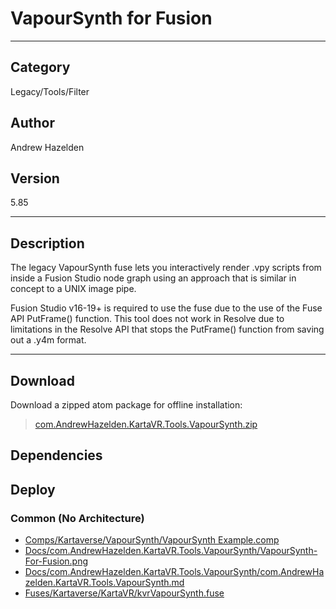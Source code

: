 # VapourSynth for Fusion
___

## Category
Legacy/Tools/Filter

## Author
Andrew Hazelden

## Version
5.85

___

## Description
<p>The legacy VapourSynth fuse lets you interactively render .vpy scripts from inside a Fusion Studio node graph using an approach that is similar in concept to a UNIX image pipe.</p>

<p>Fusion Studio v16-19+ is required to use the fuse due to the use of the Fuse API PutFrame() function. This tool does not work in Resolve due to limitations in the Resolve API that stops the PutFrame() function from saving out a .y4m format.</p>

___

## Download

Download a zipped atom package for offline installation:
> [com.AndrewHazelden.KartaVR.Tools.VapourSynth.zip](https://gitlab.com/WeSuckLess/Reactor/-/archive/master/Reactor-master.zip?path=Atoms/com.AndrewHazelden.KartaVR.Tools.VapourSynth)  

## Dependencies

## Deploy

### Common (No Architecture)

<ul>
<li><a href="https://gitlab.com/WeSuckLess/Reactor/-/blob/master/Atoms/com.AndrewHazelden.KartaVR.Tools.VapourSynth/Comps/Kartaverse/VapourSynth/VapourSynth Example.comp?ref_type=heads">Comps/Kartaverse/VapourSynth/VapourSynth Example.comp</a></li>
<li><a href="https://gitlab.com/WeSuckLess/Reactor/-/blob/master/Atoms/com.AndrewHazelden.KartaVR.Tools.VapourSynth/Docs/com.AndrewHazelden.KartaVR.Tools.VapourSynth/VapourSynth-For-Fusion.png?ref_type=heads">Docs/com.AndrewHazelden.KartaVR.Tools.VapourSynth/VapourSynth-For-Fusion.png</a></li>
<li><a href="https://gitlab.com/WeSuckLess/Reactor/-/blob/master/Atoms/com.AndrewHazelden.KartaVR.Tools.VapourSynth/Docs/com.AndrewHazelden.KartaVR.Tools.VapourSynth/com.AndrewHazelden.KartaVR.Tools.VapourSynth.md?ref_type=heads">Docs/com.AndrewHazelden.KartaVR.Tools.VapourSynth/com.AndrewHazelden.KartaVR.Tools.VapourSynth.md</a></li>
<li><a href="https://gitlab.com/WeSuckLess/Reactor/-/blob/master/Atoms/com.AndrewHazelden.KartaVR.Tools.VapourSynth/Fuses/Kartaverse/KartaVR/kvrVapourSynth.fuse?ref_type=heads">Fuses/Kartaverse/KartaVR/kvrVapourSynth.fuse</a></li>
</ul>
